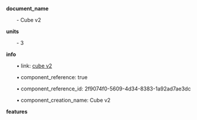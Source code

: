 **document_name**

&emsp;&emsp;- Cube v2

**units**

&emsp;&emsp;- 3

**info**

&emsp;&emsp;• link: [cube v2](/data4/linked_components/cube%20v2-2f9074f0-5609-4d34-8383-1a92ad7ae3dc/timeline.md)

&emsp;&emsp;• component_reference: true

&emsp;&emsp;• component_reference_id: 2f9074f0-5609-4d34-8383-1a92ad7ae3dc

&emsp;&emsp;• component_creation_name: Cube v2

**features**